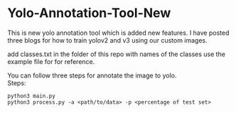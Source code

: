 # Yolo-Annotation-Tool-New

This is new yolo annotation tool which is added new features. I have posted three blogs for how to train yolov2 and v3 using our custom images.

add classes.txt in the folder of this repo with names of the classes use the example file for for reference.

You can follow three steps for annotate the image to yolo.<br>
Steps:
```
python3 main.py
python3 process.py -a <path/to/data> -p <percentage of test set>
```




